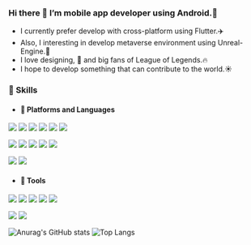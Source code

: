 ### Hi there 👋 I’m mobile app developer using Android.🐸
- I currently prefer develop with cross-platform using Flutter.✈️
- Also, I interesting in develop metaverse environment using Unreal-Engine.🚀
- I love designing, 🎨 and big fans of League of Legends.🔥
- I hope to develop something that can contribute to the world.☀️
<!--
**kumangho/kumangho** is a ✨ _special_ ✨ repository because its `README.md` (this file) appears on your GitHub profile.

Here are some ideas to get you started:

- 🔭 I’m currently working on ...
- 🌱 I’m currently learning ...
- 👯 I’m looking to collaborate on ...
- 🤔 I’m looking for help with ...
- 💬 Ask me about ...
- 📫 How to reach me: ...
- 😄 Pronouns: ...
- ⚡ Fun fact: ...
-->


### 💪 Skills

- #### 🔧 Platforms and Languages
<p float="left">
<img src="https://img.shields.io/badge/Android-3DDC84?style=flat-square&logo=Android&logoColor=white"/>
<img src="https://img.shields.io/badge/Kotlin-7F52FF?style=flat-square&logo=Kotlin&logoColor=white"/>
<img src="https://img.shields.io/badge/Flutter-02569B?style=flat-square&logo=Flutter&logoColor=white"/>
<img src="https://img.shields.io/badge/Dart-0175C2?style=flat-square&logo=Dart&logoColor=white"/>
<img src="https://img.shields.io/badge/Firebase-FFCA28?style=flat-square&logo=firebase&logoColor=white"/>
<img src="https://img.shields.io/badge/SqLite-4479A1?style=flat-square&logo=sqlite&logoColor=white"/>
  </p>
<p float="left">
<img src="https://img.shields.io/badge/Php-777BB4?style=flat-square&logo=php&logoColor=white"/>
<img src="https://img.shields.io/badge/Html-E34F26?style=flat-square&logo=html5&logoColor=white"/>
<img src="https://img.shields.io/badge/Css-1572B6?style=flat-square&logo=css3&logoColor=white"/>
<img src="https://img.shields.io/badge/JavaScript-F7DF1E?style=flat-square&logo=javascript&logoColor=white"/>
<img src="https://img.shields.io/badge/MySql-4479A1?style=flat-square&logo=mysql&logoColor=white"/>
  </p>
<p float="left">
<img src="https://img.shields.io/badge/UnrealEngine-0E1128?style=flat-square&logo=Unrealengine&logoColor=white"/>
<img src="https://img.shields.io/badge/C++-00599C?style=flat-square&logo=Cplusplus&logoColor=white"/>
  </p>

- #### 🔨 Tools
<p float="left">
<img src="https://img.shields.io/badge/Vscode-007ACC?style=flat-square&logo=visualstudiocode&logoColor=white"/>
<img src="https://img.shields.io/badge/AndroidStudio-3DDC84?style=flat-square&logo=androidstudio&logoColor=white"/>
<img src="https://img.shields.io/badge/GoogleCloudPlatform-02569B?style=flat-square&logo=androidstudio&logoColor=white"/>
<img src="https://img.shields.io/badge/Git-FFFFFF?style=flat-square&logo=Git&logoColor=black"/>
<img src="https://img.shields.io/badge/Discord-0E1128?style=flat-square&logo=discord&logoColor=white"/>
  </p>
<p float="left">
<img src="https://img.shields.io/badge/Figma-F24E1E?style=flat-square&logo=Figma&logoColor=white"/>
<img src="https://img.shields.io/badge/Illustrator-FF9A00?style=flat-square&logo=adobeillustrator&logoColor=white"/>
  </p>

![Anurag's GitHub stats](https://github-readme-stats.vercel.app/api?username=kumangho&show_icons=true&theme=radical)
![Top Langs](https://github-readme-stats.vercel.app/api/top-langs/?username=kumangho&theme=tokyonight)
